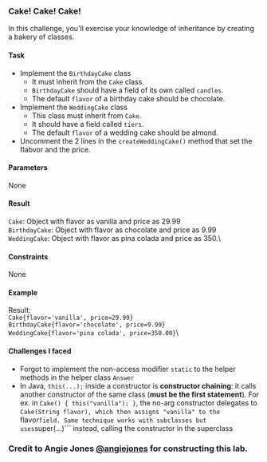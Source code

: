 ### Cake! Cake! Cake!
In this challenge, you'll exercise your knowledge of inheritance by creating a bakery of classes.

#### Task
* Implement the ```BirthdayCake``` class
    * It must inherit from the ```Cake``` class.
    * ```BirthdayCake``` should have a field of its own called ```candles```.
    * The default ```flavor``` of a birthday cake should be chocolate.
* Implement the ```WeddingCake``` class
    * This class must inherit from ```Cake```.
    * It should have a field called ```tiers```.
    * The default ```flavor``` of a wedding cake should be almond.
* Uncomment the 2 lines in the ```createWeddingCake()``` method that set the flabvor and the price.

#### Parameters
None

#### Result
```Cake```: Object with flavor as vanilla and price as 29.99\
```BirthdayCake```: Object with flavor as chocolate and price as 9.99\
```WeddingCake```: Object with flavor as pina colada and price as 350.\

#### Constraints
None

#### Example
Result:\
```Cake{flavor='vanilla', price=29.99}```\
```BirthdayCake{flavor='chocolate', price=9.99}```\
```WeddingCake{flavor='pina colada', price=350.00}```\

#### Challenges I faced
* Forgot to implement the non-access modifier ```static``` to the helper methods in the helper class ```Answer```
* In Java, ```this(...);``` inside a constructor is **constructor chaining**: it calls another constructor of the same class (**must be the first statement**). For ex. in ```Cake() { this("vanilla"); }```, the no-arg constructor delegates to ```Cake(String flavor), which then assigns "vanilla" to the ```flavor``` field. Same technique works with subclasses but uses ```super(...)``` instead, calling the constructor in the superclass

### Credit to Angie Jones [@angiejones](https://github.com/angiejones) for constructing this lab.

